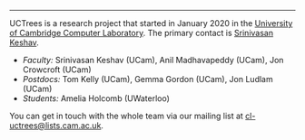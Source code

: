 ---
UCTrees is a research project that started in January 2020 in the [University of Cambridge Computer Laboratory](https://www.cl.cam.ac.uk/).  The primary contact is [Srinivasan Keshav](https://en.wikipedia.org/wiki/Srinivasan_Keshav).

- *Faculty:* Srinivasan Keshav (UCam), Anil Madhavapeddy (UCam), Jon Crowcroft (UCam)
- *Postdocs:* Tom Kelly (UCam), Gemma Gordon (UCam), Jon Ludlam (UCam)
- *Students:* Amelia Holcomb (UWaterloo)

You can get in touch with the whole team via our mailing list at <cl-uctrees@lists.cam.ac.uk>.
